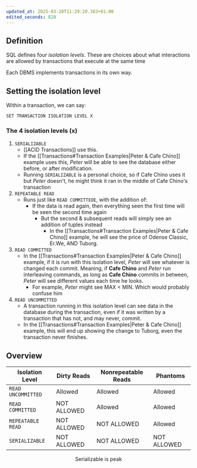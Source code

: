 ```yaml
---
updated_at: 2025-03-20T11:29:20.383+01:00
edited_seconds: 820
---
```

## Definition
SQL defines four *isolation levels*. These are choices about what interactions are allowed by transactions that execute at the same time

Each DBMS implements transactions in its own way.

## Setting the isolation level
Within a transaction, we can say:
``` PostgreSQL
SET TRANSACTION ISOLATION LEVEL X
```
### The 4 isolation levels (x)
1. `SERIALIZABLE`
	- [[ACID Transactions]] use this.
	- If the [[Transactions#Transaction Examples|Peter & Cafe Chino]] example uses this, *Peter* will be able to see the database either before, or after modification. 
	- Running `SERIALIZABLE` is a personal choice, so if Cafe Chino uses it but *Peter* doesn't, he might think it ran in the middle of Cafe Chino's transaction
2. `REPEATABLE READ`
	- Runs just like `READ COMMITTEDE`, with the addition of:
		- If the data is read again, then everything seen the first time will be seen the second time again
			- But the second & subsequent reads will simply see an addition of tuples instead
				- In the [[Transactions#Transaction Examples|Peter & Cafe Chino]] example, he will see the price of Odense Classic, Er.We, AND Tuborg.
3. `READ COMMITTED`
	- In the [[Transactions#Transaction Examples|Peter & Cafe Chino]] example, if it is run with this isolation level, *Peter* will see whatever is changed each commit. Meaning, if **Cafe Chino** and *Peter* run interleaving commands, as long as **Cafe Chino** commits in between, *Peter* will see different values each time he looks.
		- For example, *Peter* might see MAX < MIN. Which would probably confuse him
4. `READ UNCOMMITTED`
	- A transaction running in this isolation level can see data in the database during the transaction, even if it was written by a transaction that has not, and may never, commit.
	- In the [[Transactions#Transaction Examples|Peter & Cafe Chino]] example, this will end up showing the change to Tuborg, even the transaction never finishes.

## Overview

| Isolation Level    | Dirty Reads                          | Nonrepeatable Reads                  | Phantoms                             |
| ------------------ | ------------------------------------ | ------------------------------------ | ------------------------------------ |
| `READ UNCOMMITTED` | <span class="green">Allowed</span>   | <span class="green">Allowed</span>   | <span class="green">Allowed</span>   |
| `READ COMMITTED`   | <span class="red">NOT ALLOWED</span> | <span class="green">Allowed</span>   | <span class="green">Allowed</span>   |
| `REPEATABLE READ`  | <span class="red">NOT ALLOWED</span> | <span class="red">NOT ALLOWED</span> | <span class="green">Allowed</span>   |
| `SERIALIZABLE`     | <span class="red">NOT ALLOWED</span> | <span class="red">NOT ALLOWED</span> | <span class="red">NOT ALLOWED</span> |
<center> Serializable is peak </center>

